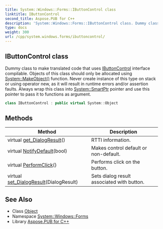 ```yaml
---
title: System::Windows::Forms::IButtonControl class
linktitle: IButtonControl
second_title: Aspose.PUB for C++
description: 'System::Windows::Forms::IButtonControl class. Dummy class to make translated code that uses IButtonControl interface compilable. Objects of this class should only be allocated using System::MakeObject() function. Never create instance of this type on stack or using operator new, as it will result in runtime errors and/or assertion faults. Always wrap this class into System::SmartPtr pointer and use this pointer to pass it to functions as argument in C++.'
type: docs
weight: 300
url: /cpp/system.windows.forms/ibuttoncontrol/
---
```

## IButtonControl class


Dummy class to make translated code that uses [IButtonControl](./) interface compilable. Objects of this class should only be allocated using [System::MakeObject()](../../system/makeobject/) function. Never create instance of this type on stack or using operator new, as it will result in runtime errors and/or assertion faults. Always wrap this class into [System::SmartPtr](../../system/smartptr/) pointer and use this pointer to pass it to functions as argument.

```cpp
class IButtonControl : public virtual System::Object
```

## Methods

| Method | Description |
| --- | --- |
| virtual [get_DialogResult](./get_dialogresult/)() | RTTI information. |
| virtual [NotifyDefault](./notifydefault/)(bool) | Makes control default or non-default. |
| virtual [PerformClick](./performclick/)() | Performs click on the button. |
| virtual [set_DialogResult](./set_dialogresult/)(DialogResult) | Sets dialog result associated with button. |
## See Also

* Class [Object](../../system/object/)
* Namespace [System::Windows::Forms](../)
* Library [Aspose.PUB for C++](../../)

